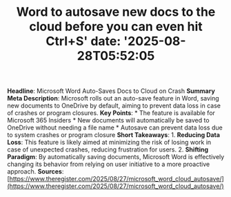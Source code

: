 ﻿---
title: "Word to autosave new docs to the cloud before you can even hit Ctrl+S'
date: '2025-08-28T05:52:05"
category: "Markets"
summary: ""
slug: "word to autosave new docs to the cloud before you can even h"
source_urls:
  - "https://go.theregister.com/feed/www.theregister.com/2025/08/27/microsoft_word_cloud_autosave/"
seo:
  title: "Word to autosave new docs to the cloud before you can even hit Ctrl+S | Hash n Hedge'
  description: '"
  keywords: ["news", "markets", "brief"]
---
**Headline**: Microsoft Word Auto-Saves Docs to Cloud on Crash  **Summary Meta Description**: Microsoft rolls out an auto-save feature in Word, saving new documents to OneDrive by default, aiming to prevent data loss in case of crashes or program closures.  **Key Points**:  * The feature is available for Microsoft 365 Insiders * New documents will automatically be saved to OneDrive without needing a file name * Autosave can prevent data loss due to system crashes or program closure  **Short Takeaways**:  1. **Reducing Data Loss**: This feature is likely aimed at minimizing the risk of losing work in case of unexpected crashes, reducing frustration for users. 2. **Shifting Paradigm**: By automatically saving documents, Microsoft Word is effectively changing its behavior from relying on user initiative to a more proactive approach.  **Sources**: [https://www.theregister.com/2025/08/27/microsoft_word_cloud_autosave/](https://www.theregister.com/2025/08/27/microsoft_word_cloud_autosave/) 
